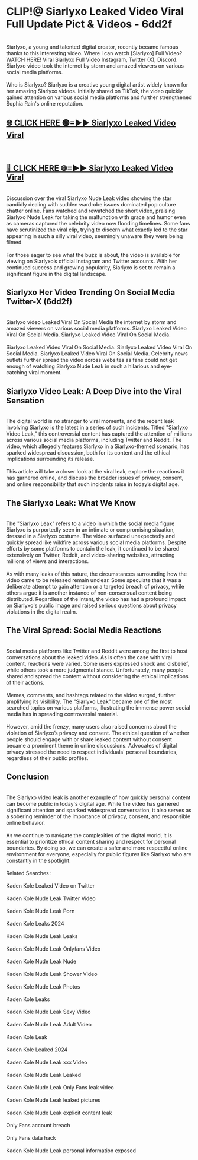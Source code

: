 # CLIP!@ Siarlyxo Leaked Video Viral Full Update Pict & Videos - 6dd2f
<br>
Siarlyxo, a young and talented digital creator, recently became famous thanks to this interesting video. Where i can watch [Siarlyxo] Full Video? WATCH HERE! Viral Siarlyxo Full Video Instagram, Twitter (X), Discord. Siarlyxo video took the internet by storm and amazed viewers on various social media platforms.
<br><br>
Who is Siarlyxo? Siarlyxo is a creative young digital artist widely known for her amazing Siarlyxo videos. Initially shared on TikTok, the video quickly gained attention on various social media platforms and further strengthened Sophia Rain's online reputation.
<br>
<h2><a href="https://bestclip.site?title=Siarlyxo">🌐 CLICK HERE 🟢=►► Siarlyxo Leaked Video Viral</a></h2>
<br>
<h2><a href="https://bestclip.site?title=Siarlyxo">🔴 CLICK HERE 🌐=►► Siarlyxo Leaked Video Viral</a></h2>
<br>
Discussion over the viral Siarlyxo Nude Leak video showing the star candidly dealing with sudden wardrobe issues dominated pop culture chatter online. Fans watched and rewatched the short video, praising Siarlyxo Nude Leak for taking the malfunction with grace and humor even as cameras captured the celebrity video now flooding timelines. Some fans have scrutinized the viral clip, trying to discern what exactly led to the star appearing in such a silly viral video, seemingly unaware they were being filmed.
<br><br>
For those eager to see what the buzz is about, the video is available for viewing on Siarlyxo’s official Instagram and Twitter accounts. With her continued success and growing popularity, Siarlyxo is set to remain a significant figure in the digital landscape.
<br>
<h2>Siarlyxo Her Video Trending On Social Media Twitter-X (6dd2f)</h2>
<br>
Siarlyxo video Leaked Viral On Social Media the internet by storm and amazed viewers on various social media platforms. Siarlyxo Leaked Video Viral On Social Media. Siarlyxo Leaked Video Viral On Social Media.
<br><br>
Siarlyxo Leaked Video Viral On Social Media. Siarlyxo Leaked Video Viral On Social Media. Siarlyxo Leaked Video Viral On Social Media. Celebrity news outlets further spread the video across websites as fans could not get enough of watching Siarlyxo Nude Leak in such a hilarious and eye-catching viral moment.
<br>
<h2>Siarlyxo Video Leak: A Deep Dive into the Viral Sensation</h2>
<br>
The digital world is no stranger to viral moments, and the recent leak involving Siarlyxo is the latest in a series of such incidents. Titled "Siarlyxo Video Leak," this controversial content has captured the attention of millions across various social media platforms, including Twitter and Reddit. The video, which allegedly features Siarlyxo in a Siarlyxo-themed scenario, has sparked widespread discussion, both for its content and the ethical implications surrounding its release.
<br><br>
This article will take a closer look at the viral leak, explore the reactions it has garnered online, and discuss the broader issues of privacy, consent, and online responsibility that such incidents raise in today’s digital age.
<br>
<h2>The Siarlyxo Leak: What We Know</h2>
<br>
The "Siarlyxo Leak" refers to a video in which the social media figure Siarlyxo is purportedly seen in an intimate or compromising situation, dressed in a Siarlyxo costume. The video surfaced unexpectedly and quickly spread like wildfire across various social media platforms. Despite efforts by some platforms to contain the leak, it continued to be shared extensively on Twitter, Reddit, and video-sharing websites, attracting millions of views and interactions.
<br><br>
As with many leaks of this nature, the circumstances surrounding how the video came to be released remain unclear. Some speculate that it was a deliberate attempt to gain attention or a targeted breach of privacy, while others argue it is another instance of non-consensual content being distributed. Regardless of the intent, the video has had a profound impact on Siarlyxo's public image and raised serious questions about privacy violations in the digital realm.
<br>
<h2>The Viral Spread: Social Media Reactions</h2>
<br>
Social media platforms like Twitter and Reddit were among the first to host conversations about the leaked video. As is often the case with viral content, reactions were varied. Some users expressed shock and disbelief, while others took a more judgmental stance. Unfortunately, many people shared and spread the content without considering the ethical implications of their actions.
<br><br>
Memes, comments, and hashtags related to the video surged, further amplifying its visibility. The "Siarlyxo Leak" became one of the most searched topics on various platforms, illustrating the immense power social media has in spreading controversial material.
<br><br>
However, amid the frenzy, many users also raised concerns about the violation of Siarlyxo’s privacy and consent. The ethical question of whether people should engage with or share leaked content without consent became a prominent theme in online discussions. Advocates of digital privacy stressed the need to respect individuals' personal boundaries, regardless of their public profiles.
<br>
<h2>Conclusion</h2>
<br>
The Siarlyxo video leak is another example of how quickly personal content can become public in today's digital age. While the video has garnered significant attention and sparked widespread conversation, it also serves as a sobering reminder of the importance of privacy, consent, and responsible online behavior.
<br><br>
As we continue to navigate the complexities of the digital world, it is essential to prioritize ethical content sharing and respect for personal boundaries. By doing so, we can create a safer and more respectful online environment for everyone, especially for public figures like Siarlyxo who are constantly in the spotlight.
<br><br>
Related Searches :
<br><br>
Kaden Kole Leaked Video on Twitter
<br><br>
Kaden Kole Nude Leak Twitter Video
<br><br>
Kaden Kole Nude Leak Porn
<br><br>
Kaden Kole Leaks 2024
<br><br>
Kaden Kole Nude Leak Leaks
<br><br>
Kaden Kole Nude Leak Onlyfans Video
<br><br>
Kaden Kole Nude Leak Nude
<br><br>
Kaden Kole Nude Leak Shower Video
<br><br>
Kaden Kole Nude Leak Photos
<br><br>
Kaden Kole Leaks
<br><br>
Kaden Kole Nude Leak Sexy Video
<br><br>
Kaden Kole Nude Leak Adult Video
<br><br>
Kaden Kole Leak
<br><br>
Kaden Kole Leaked 2024
<br><br>
Kaden Kole Nude Leak xxx Video
<br><br>
Kaden Kole Nude Leak Leaked
<br><br>
Kaden Kole Nude Leak Only Fans leak video
<br><br>
Kaden Kole Nude Leak leaked pictures
<br><br>
Kaden Kole Nude Leak explicit content leak
<br><br>
Only Fans account breach
<br><br>
Only Fans data hack
<br><br>
Kaden Kole Nude Leak personal information exposed